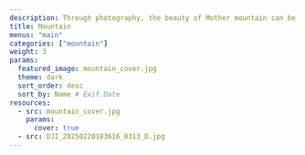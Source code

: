 ```yaml
---
description: Through photography, the beauty of Mother mountain can be frozen in time. This category celebrates the magic of our planet and beyond — from the immensity of the great outdoors, to miraculous moments in your own backyard.
title: Mountain
menus: "main"
categories: ["mountain"]
weight: 3
params:
  featured_image: mountain_cover.jpg
  theme: dark
  sort_order: desc
  sort_by: Name # Exif.Date
resources:
  - src: mountain_cover.jpg
    params:
      cover: true
  - src: DJI_20250220183616_0313_D.jpg
---
```

